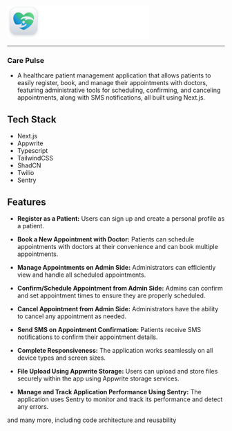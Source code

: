 ![project logo](./public/assets/icons/logo-full.svg)

---

### Care Pulse

- A healthcare patient management application that allows patients to easily register, book, and manage their appointments with doctors, featuring administrative tools for scheduling, confirming, and canceling appointments, along with SMS notifications, all built using Next.js.

## Tech Stack

- Next.js
- Appwrite
- Typescript
- TailwindCSS
- ShadCN
- Twilio
- Sentry

## Features

- **Register as a Patient:** Users can sign up and create a personal profile as a patient.

- **Book a New Appointment with Doctor:** Patients can schedule appointments with doctors at their convenience and can book multiple appointments.

- **Manage Appointments on Admin Side:** Administrators can efficiently view and handle all scheduled appointments.

- **Confirm/Schedule Appointment from Admin Side:** Admins can confirm and set appointment times to ensure they are properly scheduled.

- **Cancel Appointment from Admin Side:** Administrators have the ability to cancel any appointment as needed.

- **Send SMS on Appointment Confirmation:** Patients receive SMS notifications to confirm their appointment details.

- **Complete Responsiveness:** The application works seamlessly on all device types and screen sizes.

- **File Upload Using Appwrite Storage:** Users can upload and store files securely within the app using Appwrite storage services.

- **Manage and Track Application Performance Using Sentry:** The application uses Sentry to monitor and track its performance and detect any errors.

and many more, including code architecture and reusability
